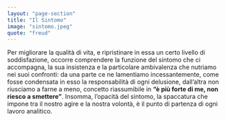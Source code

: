 ```yaml
---
layout: "page-section"
title: "Il Sintomo"
image: "sintomo.jpeg"
quote: "freud"
---
```


Per migliorare la qualità di vita, e ripristinare in essa un certo livello di soddisfazione, occorre comprendere la funzione del sintomo che ci accompagna, la sua insistenza e la particolare ambivalenza che nutriamo nei suoi confronti: da una parte ce ne lamentiamo incessantemente, come fosse condensata in esso la responsabilità di ogni delusione, dall’altra non riusciamo a farne a meno, concetto riassumibile in <strong class="font-bold">“è più forte di me, non riesco a smettere”</strong>. Insomma, l’opacità del sintomo, la spaccatura che impone tra il nostro agire e la nostra volontà, è il punto di partenza di ogni lavoro analitico.
